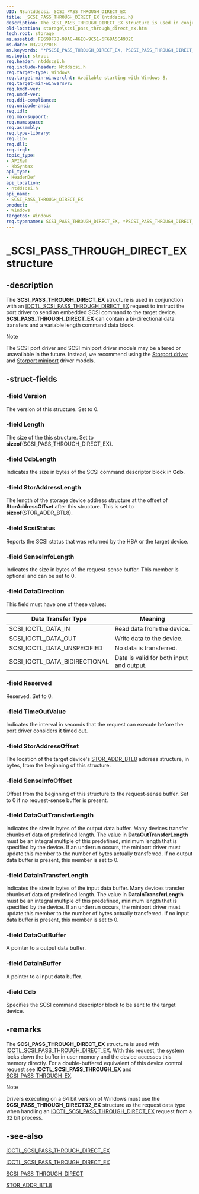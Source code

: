 ```yaml
---
UID: NS:ntddscsi._SCSI_PASS_THROUGH_DIRECT_EX
title: _SCSI_PASS_THROUGH_DIRECT_EX (ntddscsi.h)
description: The SCSI_PASS_THROUGH_DIRECT_EX structure is used in conjunction with an IOCTL_SCSI_PASS_THROUGH_DIRECT_EX request to instruct the port driver to send an embedded SCSI command to the target device.
old-location: storage\scsi_pass_through_direct_ex.htm
tech.root: storage
ms.assetid: FE699F78-99AC-46E0-9C51-6F69A5C4932C
ms.date: 03/29/2018
ms.keywords: "*PSCSI_PASS_THROUGH_DIRECT_EX, PSCSI_PASS_THROUGH_DIRECT_EX, PSCSI_PASS_THROUGH_DIRECT_EX structure pointer [Storage Devices], SCSI_PASS_THROUGH_DIRECT_EX, SCSI_PASS_THROUGH_DIRECT_EX structure [Storage Devices], _SCSI_PASS_THROUGH_DIRECT_EX, ntddscsi/PSCSI_PASS_THROUGH_DIRECT_EX, ntddscsi/SCSI_PASS_THROUGH_DIRECT_EX, storage.scsi_pass_through_direct_ex"
ms.topic: struct
req.header: ntddscsi.h
req.include-header: Ntddscsi.h
req.target-type: Windows
req.target-min-winverclnt: Available starting with Windows 8.
req.target-min-winversvr: 
req.kmdf-ver: 
req.umdf-ver: 
req.ddi-compliance: 
req.unicode-ansi: 
req.idl: 
req.max-support: 
req.namespace: 
req.assembly: 
req.type-library: 
req.lib: 
req.dll: 
req.irql: 
topic_type:
- APIRef
- kbSyntax
api_type:
- HeaderDef
api_location:
- ntddscsi.h
api_name:
- SCSI_PASS_THROUGH_DIRECT_EX
product:
- Windows
targetos: Windows
req.typenames: SCSI_PASS_THROUGH_DIRECT_EX, *PSCSI_PASS_THROUGH_DIRECT_EX
---
```


# _SCSI_PASS_THROUGH_DIRECT_EX structure

## -description

The **SCSI_PASS_THROUGH_DIRECT_EX** structure is used in conjunction with an [IOCTL_SCSI_PASS_THROUGH_DIRECT_EX](ni-ntddscsi-ioctl_scsi_pass_through_direct_ex.md) request to instruct the port driver to send an embedded SCSI command to the target device. **SCSI_PASS_THROUGH_DIRECT_EX** can contain a bi-directional data transfers and a variable length command data block.
  
> [!NOTE]
> The SCSI port driver and SCSI miniport driver models may be altered or unavailable in the future. Instead, we recommend using the [Storport driver](https://docs.microsoft.com/windows-hardware/drivers/storage/storport-driver) and [Storport miniport](https://docs.microsoft.com/windows-hardware/drivers/storage/storport-miniport-drivers) driver models.

## -struct-fields

### -field Version

The version of this structure. Set to 0.

### -field Length

The size of the this structure. Set to **sizeof**(SCSI_PASS_THROUGH_DIRECT_EX).

### -field CdbLength

Indicates the size in bytes of the SCSI command descriptor block in **Cdb**.

### -field StorAddressLength

The length of the storage device address structure at the offset of **StorAddressOffset** after this structure. This is set to **sizeof**(STOR_ADDR_BTL8).

### -field ScsiStatus

Reports the SCSI status that was returned by the HBA or the target device.

### -field SenseInfoLength

Indicates the size in bytes of the request-sense buffer. This member is optional and can be set to 0.

### -field DataDirection

This field must have one of these values:

|Data Transfer Type|Meaning|
|----|----|
|SCSI_IOCTL_DATA_IN|Read data from the device.|
|SCSI_IOCTL_DATA_OUT|Write data to the device.|
|SCSI_IOCTL_DATA_UNSPECIFIED|No data is transferred.|
|SCSI_IOCTL_DATA_BIDIRECTIONAL|Data is valid for both input and output.|

### -field Reserved

Reserved. Set to 0.

### -field TimeOutValue

Indicates the interval in seconds that the request can execute before the port driver considers it timed out.

### -field StorAddressOffset

The location of the target device's [STOR_ADDR_BTL8](https://docs.microsoft.com/windows-hardware/drivers/ddi/content/scsi/ns-scsi-_stor_addr_btl8) address structure, in bytes, from the beginning of this structure.

### -field SenseInfoOffset

Offset from the beginning of this structure to the request-sense buffer. Set to 0 if no request-sense buffer is present.

### -field DataOutTransferLength

Indicates the size in bytes of the output data buffer. Many devices transfer chunks of data of predefined length. The value in **DataOutTransferLength** must be an integral multiple of this predefined, minimum length that is specified by the device. If an underrun occurs, the miniport driver must update this member to the number of bytes actually transferred. If no output data buffer is present, this member is set to 0.

### -field DataInTransferLength

Indicates the size in bytes of the input data buffer. Many devices transfer chunks of data of predefined length. The value in **DataInTransferLength** must be an integral multiple of this predefined, minimum length that is specified by the device. If an underrun occurs, the miniport driver must update this member to the number of bytes actually transferred. If no input data buffer is present, this member is set to 0.

### -field DataOutBuffer

A pointer to a output data buffer.

### -field DataInBuffer

A pointer to a input data buffer.

### -field Cdb

Specifies the SCSI command descriptor block to be sent to the target device.

## -remarks

The **SCSI_PASS_THROUGH_DIRECT_EX** structure is used with [IOCTL_SCSI_PASS_THROUGH_DIRECT_EX](ni-ntddscsi-ioctl_scsi_pass_through_direct_ex.md). With this request, the system locks down the buffer in user memory and the device accesses this memory directly. For a double-buffered equivalent of this device control request see **IOCTL_SCSI_PASS_THROUGH_EX** and [SCSI_PASS_THROUGH_EX](ns-ntddscsi-_scsi_pass_through_ex.md).

> [!NOTE]
> Drivers executing on a 64 bit version of Windows must use the **SCSI_PASS_THROUGH_DIRECT32_EX** structure as the request data type  when handling an [IOCTL_SCSI_PASS_THROUGH_DIRECT_EX](ni-ntddscsi-ioctl_scsi_pass_through_direct_ex.md) request from a 32 bit process.

## -see-also

[IOCTL_SCSI_PASS_THROUGH_DIRECT_EX](ni-ntddscsi-ioctl_scsi_pass_through_direct_ex.md)

[IOCTL_SCSI_PASS_THROUGH_DIRECT_EX](ni-ntddscsi-ioctl_scsi_pass_through_direct_ex.md)

[SCSI_PASS_THROUGH_DIRECT](ns-ntddscsi-_scsi_pass_through_direct.md)

[STOR_ADDR_BTL8](https://docs.microsoft.com/windows-hardware/drivers/ddi/content/scsi/ns-scsi-_stor_addr_btl8)
